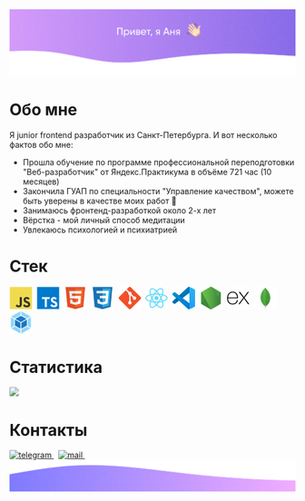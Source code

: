 <img src="верх.svg" alt="Hello">

# Обо мне
Я junior frontend разработчик из Санкт-Петербурга. И вот несколько фактов обо мне:
- Прошла обучение по программе профессиональной переподготовки "Веб-разработчик" от Яндекс.Практикума в объёме 721 час (10 месяцев)
- Закончила ГУАП по специальности "Управление качеством", можете быть уверены в качестве моих работ 🙂
- Занимаюсь фронтенд-разработкой около 2-х лет
- Вёрстка - мой личный способ медитации
- Увлекаюсь психологией и психиатрией

# Стек
<div>
  <img src="https://github.com/devicons/devicon/blob/master/icons/javascript/javascript-original.svg" title="javascript" alt="javascript" width="40" height="40"/>&nbsp
  <img src="https://github.com/devicons/devicon/blob/master/icons/typescript/typescript-original.svg" title="typescript" alt="typescript" width="40" height="40"/>&nbsp
  <img src="https://github.com/devicons/devicon/blob/master/icons/html5/html5-original.svg" title="html5" alt="html5" width="40" height="40"/>&nbsp
  <img src="https://github.com/devicons/devicon/blob/master/icons/css3/css3-original.svg" title="css" alt="css" width="40" height="40"/>&nbsp
  <img src="https://github.com/devicons/devicon/blob/master/icons/git/git-original.svg" title="git" alt="git" width="40" height="40"/>&nbsp
  <img src="https://github.com/devicons/devicon/blob/master/icons/react/react-original.svg" title="reactjs" alt="reactjs" width="40" height="40"/>&nbsp
  <img src="https://github.com/devicons/devicon/blob/master/icons/vscode/vscode-original.svg" title="vscode" alt="vscode" width="40" height="40"/>&nbsp
  <img src="https://github.com/devicons/devicon/blob/master/icons/nodejs/nodejs-original.svg" title="nodejs" alt="nodejs" width="40" height="40"/>&nbsp
  <img src="https://github.com/devicons/devicon/blob/master/icons/express/express-original.svg" title="express" alt="express" width="40" height="40"/>&nbsp
  <img src="https://github.com/devicons/devicon/blob/master/icons/mongodb/mongodb-original.svg" title="mongodb" alt="mongodb" width="40" height="40"/>&nbsp
  <img src="https://github.com/devicons/devicon/blob/master/icons/webpack/webpack-original.svg" title="webpack" alt="webpack" width="40" height="40"/>&nbsp;
</div>

# Статистика
<img src = "https://github-readme-stats.vercel.app/api/top-langs/?username=Anna-Nekrasova&bg_color=1a1a1a&layout=compact">

# Контакты
<div>
<a href="https://t.me/kokooooooooos" target="_blank" title="Написать в Telegram" rel="noopener noreferrer" color="transparent" font-size="0">
  <img src="https://cdn.icon-icons.com/icons2/2108/PNG/512/telegram_icon_130816.png" title="telegram" alt="telegram" width="40" height="40"/>
</a>&nbsp
<a href="https://mail.yandex.ru/compose?mailto=annanekrasova22@yandex.ru" target="_blank" title="Написать на почту" rel="noopener noreferrer" font-size="0" color="transparent">
  <img src="https://cdn.icon-icons.com/icons2/1233/PNG/512/1492718759-mail_83619.png" title="mail" alt="mail" width="40" height="40"/>
</a>&nbsp
</div>

<img src="низ.svg" alt="Hello">
